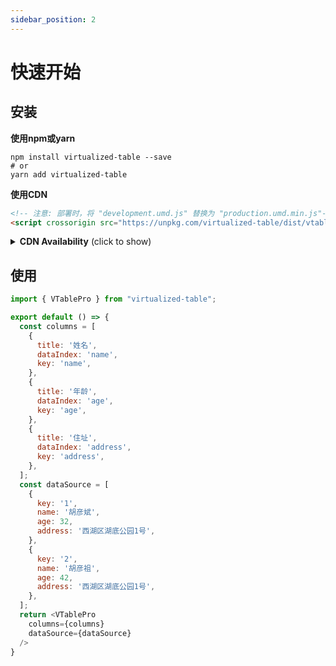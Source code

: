 ```yaml
---
sidebar_position: 2
---
```


# 快速开始

## 安装

**使用npm或yarn**
```shell
npm install virtualized-table --save
# or
yarn add virtualized-table
```

**使用CDN**
```html
<!-- 注意: 部署时，将 "development.umd.js" 替换为 "production.umd.min.js"-->
<script crossorigin src="https://unpkg.com/virtualized-table/dist/vtable.development.umd.js"></script>
```
<details>
  <summary><b>CDN Availability</b> (click to show)</summary>

|    CDN     | URL                                        |
|-----------:|:-------------------------------------------|
|    `unpkg` | <https://unpkg.com/virtualized-table/>                  |
| `jsDelivr` | <https://jsdelivr.com/package/npm/virtualized-table>    |
</details>


## 使用
```javascript
import { VTablePro } from "virtualized-table";

export default () => {
  const columns = [
    {
      title: '姓名',
      dataIndex: 'name',
      key: 'name',
    },
    {
      title: '年龄',
      dataIndex: 'age',
      key: 'age',
    },
    {
      title: '住址',
      dataIndex: 'address',
      key: 'address',
    },
  ];
  const dataSource = [
    {
      key: '1',
      name: '胡彦斌',
      age: 32,
      address: '西湖区湖底公园1号',
    },
    {
      key: '2',
      name: '胡彦祖',
      age: 42,
      address: '西湖区湖底公园1号',
    },
  ];
  return <VTablePro
    columns={columns}
    dataSource={dataSource}
  />                  
}
```
